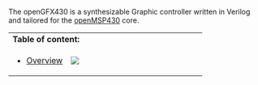 The openGFX430 is a synthesizable Graphic controller written in Verilog and tailored for the [openMSP430](https://github.com/olgirard/openmsp430) core.

<table border="0" width="100%" style="table-layout:fixed;">
  <tbody>
    <tr>
        <td colspan=2><b>Table of content:</b></td>
    </tr>
    <tr>
        <td colspan=1 width="30%" valign="top">
           <ul>
                <li><a href="https://github.com/olgirard/opengfx430/blob/master/doc/md/overview.md">Overview</a></li>
            </ul>
        </td>
        <td colspan=1 width="70%"><img src="https://raw.githubusercontent.com/olgirard/opengfx430/master/doc/images/gfx_structure.png"/></td>
    </tr>
  </tbody>
</table>

